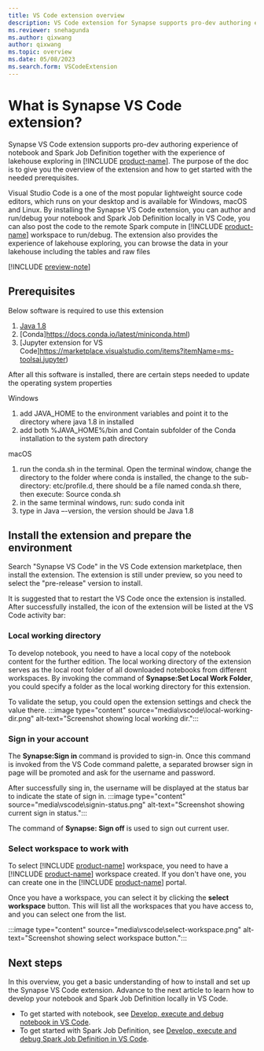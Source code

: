 ```yaml
---
title: VS Code extension overview
description: VS Code extension for Synapse supports pro-dev authoring experience of Notebook and Spark Job definition together with the experience of lakehouse exploring.
ms.reviewer: snehagunda
ms.author: qixwang
author: qixwang
ms.topic: overview
ms.date: 05/08/2023
ms.search.form: VSCodeExtension
---
```


# What is Synapse VS Code extension?

Synapse VS Code extension supports pro-dev authoring experience of notebook and Spark Job Definition together with the experience of lakehouse exploring in [!INCLUDE [product-name](../includes/product-name.md)]. The purpose of the doc is to give you the overview of the extension and how to get started with the needed prerequisites.

Visual Studio Code is a one of the most popular lightweight source code editors, which runs on your desktop and is available for Windows, macOS and Linux. By installing the Synapse VS Code extension, you can author and run/debug your notebook and Spark Job Definition locally in VS Code, you can also post the code to the remote Spark compute in [!INCLUDE [product-name](../includes/product-name.md)] workspace to run/debug. The extension also provides the experience of lakehouse exploring, you can browse the data in your lakehouse including the tables and raw files

[!INCLUDE [preview-note](../includes/preview-note.md)]

## Prerequisites
Below software is required to use this extension
1. [Java 1.8](https://www.oracle.com/java/technologies/javase/javase8-archive-downloads.html)
2. [Conda]https://docs.conda.io/latest/miniconda.html)
3. [Jupyter extension for VS Code]https://marketplace.visualstudio.com/items?itemName=ms-toolsai.jupyter)
 
After all this software is installed, there are certain steps needed to update the operating system properties

Windows 
1. add JAVA_HOME to the environment variables and point it to the directory where java 1.8 in installed
2. add both %JAVA_HOME%/bin and Contain subfolder of the Conda installation to the system path directory

macOS 
1. run the conda.sh in the terminal. Open the terminal window, change the directory to the folder where conda is installed, the change to the sub-directory: etc/profile.d, there should be a file named conda.sh there, then execute: Source conda.sh
2. in the same terminal windows, run: sudo conda init
3. type in Java –-version, the version should be Java 1.8 

## Install the extension and prepare the environment
Search "Synapse VS Code" in the VS Code extension marketplace, then install the extension. The extension is still under preview, so you need to select the "pre-release" version to install.

It is suggested that to restart the VS Code once the extension is installed. After successfully installed, the icon of the extension will be listed at the VS Code activity bar:

### Local working directory 
To develop notebook, you need to have a local copy of the notebook content for the further edition. The local working directory of the extension serves as the local root folder of all downloaded notebooks from different workspaces. By invoking the command of **Synapse:Set Local Work Folder**, you could specify a folder as the local working directory for this extension.
 
To validate the setup, you could open the extension settings and check the value there.
 :::image type="content" source="media\vscode\local-working-dir.png" alt-text="Screenshot showing local working dir.":::

### Sign in your account
The **Synapse:Sign in** command is provided to sign-in. Once this command is invoked from the VS Code command palette, a separated browser sign in page will be promoted and ask for the username and password.

After successfully sing in, the username will be displayed at the status bar to indicate the state of sign in.
    :::image type="content" source="media\vscode\signin-status.png" alt-text="Screenshot showing current sign in status.":::

The command of **Synapse: Sign off** is used to sign out current user.

### Select workspace to work with
To select [!INCLUDE [product-name](../includes/product-name.md)] workspace, you need to have a [!INCLUDE [product-name](../includes/product-name.md)] workspace created. If you don't have one, you can create one in the [!INCLUDE [product-name](../includes/product-name.md)] portal.

Once you have a workspace, you can select it by clicking the **select workspace** button. This will list all the workspaces that you have access to, and you can select one from the list.

:::image type="content" source="media\vscode\select-workspace.png" alt-text="Screenshot showing select workspace button.":::

## Next steps

In this overview, you get a basic understanding of how to install and set up the Synapse VS Code extension. Advance to the next article to learn how to develop your notebook and Spark Job Definition locally in VS Code.

- To get started with notebook, see [Develop, execute and debug notebook in VS Code](author-notebook-with-vs-ode.md).
- To get started with Spark Job Definition, see [Develop, execute and debug Spark Job Definition in VS Code](author-sjd-with-vs-ode.md).
